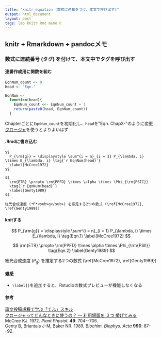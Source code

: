 ```yaml
---
title: "knitr equation (数式に連番をつけ、本文で呼び出す)"
output: html_document
layout: post
tags: lab knitr Rmd memo R
---
```


## knitr + Rmarkdown + pandocメモ

### 数式に連続番号 (タグ) を付けて、本文中でタグを呼び出す

#### 連番作成用に関数を組む

```r
EqnNum_count <- 0
head <- "Eqn."

EqnNum <-
  function(head){
    EqnNum_count <<- EqnNum_count + 1
    return(paste0(head, EqnNum_count))
  }
```
Chapterごとに`EqnNum_count`を初期化し、`head`を"Eqn. ChapX-"のように変更  
[クロージャ](http://qiita.com/HirofumiYashima/items/ed17c83f26de3d510b93)を使うとよりよいはず  

#### .Rmdに書き込む

```eval
$$
  P_{\rm{g}} = \displaystyle \sum^{i = n}_{i = 1} P_{\lambda, i} \times E_{\lambda, i} \tag{`r EqnNum(head)`}
  \label{McCree1972}
$$

$$
  \rm{ETR} \propto \rm{PPFD} \times \alpha \times \Phi_{\rm{PSII}}
  \tag{`r EqnNum(head)`}
  \label{Genty1989}
$$

総光合成速度 (*P*<sub>g</sub>) を推定する2つの数式 (\ref{McCree1972}, \ref{Genty1989})  
```

#### knitする
$$
  P_{\rm{g}} = \displaystyle \sum^{i = n}_{i = 1} P_{\lambda, i} \times E_{\lambda, i} \tag{Eqn.1}
  \label{McCree1972}
$$

$$
  \rm{ETR} \propto \rm{PPFD} \times \alpha \times \Phi_{\rm{PSII}}
  \tag{Eqn.2}
  \label{Genty1989}
$$

総光合成速度 (*P*<sub>g</sub>) を推定する2つの数式 (\ref{McCree1972}, \ref{Genty1989})  

#### 雑感
- `\label{}`を追加すると、Rstudioの数式プレビューが機能しなくなる  


#### 参考
[論文投稿規程で学ぶ「てふ」スキル](http://d.hatena.ne.jp/ryamada/20140503)  
[クロージャってどんなときに使うの？ ～ 利用場面を ３つ 挙げてみる](http://qiita.com/HirofumiYashima/items/ed17c83f26de3d510b93)   
McCree KJ. 1972. *Plant Physiol.* **49**: 704--706.  
Genty B, Briantais J-M, Baker NR. 1989. *Biochim. Biophys. Acta* **990**: 87--92.
